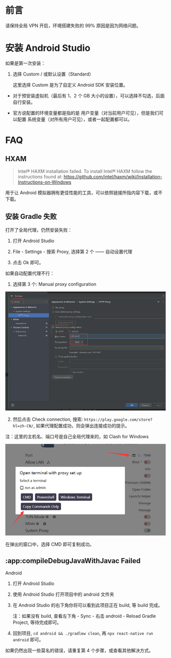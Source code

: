 # 前言

请保持全局 VPN 开启，环境搭建失败的 99% 原因是因为网络问题。

# 安装 Android Studio

如果是第一次安装：

1. 选择 Custom / 或默认设置（Standard）

   这里选择 Custom 是为了自定义 Android SDK 安装位置。

- 对于预安装虚拟机（最后有 1、2 个 GB 大小的设置），可以选择不勾选，后面自行安装。

- 官方说配置的环境变量都是指的是 用户变量（对当前用户可见），但是我们可以配置 系统变量（对所有用户可见），或者一起配置都可以。

# FAQ

## HXAM

> Intel® HAXM installation failed. To install Intel® HAXM follow the instructions found at: https://github.com/intel/haxm/wiki/Installation-Instructions-on-Windows

用于让 Android 模拟器拥有更佳性能的工具，可以依照链接所指内容下载，或不下载。

## 安装 Gradle 失败

打开了全局代理，仍然安装失败：

1. 打开 Android Studio

2. File - Settings - 搜索 Proxy, 选择第 2 个 —— 自动设置代理

3. 点击 Ok 即可。

如果自动配置代理不行：

1. 选择第 3 个: Manual proxy configuration

![](.//picture/手动配置代理.png)

2. 然后点击 Check connection, 搜索: `https://play.google.com/store?hl=zh-CN/`, 如果代理配置成功，则会弹出连接成功的提示。

注：这里的主机名、端口号是自己全局代理来的，如 Clash for Windows

![](.//picture/clash复制终端命令.png)

在弹出的窗口中，选择 CMD 即可复制成功。

## :app:compileDebugJavaWithJavac Failed

Android

1. 打开 Android Studio

2. 使用 Android Studio 打开项目中的 android 文件夹

3. 在 Android Studio 的右下角你将可以看到此项目正在 build, 等 build 完成。

   注：如果没有 build, 查看左下角 - Sync - 右击 android - Reload Gradle Project, 等待完成即可。

4. 回到项目, `cd android && ./gradlew clean`, 再 `npx react-native run android` 即可。

如果仍然出现一些莫名的错误，请重复第 4 个步骤，或查看其他解决方式。
